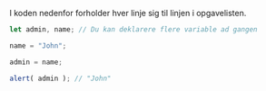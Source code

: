 I koden nedenfor forholder hver linje sig til linjen i opgavelisten.

```js run
let admin, name; // Du kan deklarere flere variable ad gangen

name = "John";

admin = name;

alert( admin ); // "John"
```

